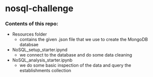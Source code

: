 # nosql-challenge

### Contents of this repo:

* Resources folder
  - contains the given .json file that we use to create the MongoDB databsae
* NoSQL_setup_starter.ipynd
  - we connect to the database and do some data cleaning
* NoSQL_analysis_starter.ipynb
  - we do some basic inspection of the data and query the establishments collection
